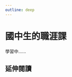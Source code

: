 ```yaml
---
outline: deep
---
```


# 國中生的職涯課

學習中......

## 延伸閱讀

<Books :modelValue="bookGroup"></Books>

<script setup>

import Books from '../components/books.vue'
const bookGroup = [
    {
        id: '11100874320',
        name: '黑馬思維：哈佛最推崇的人生計畫，教你成就更好的自己',
        desc: `<p>一個從小罹患過動症，高中中輟，
不到二十歲就結婚生子，曾靠修籬笆維生的人，
後來成了哈佛博士與暢銷書作家。
一個從四所大學五度休學，忍受不了朝九晚五生活，
開車賣二手書度日的人，
後來成為知名的神經科學家。
他們是怎麼辦到的？
成為出人意料的黑馬之後，他們最想做的是什麼事？</p>
`,
    },
]
</script>
